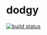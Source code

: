 dodgy
=====

[![build status](https://secure.travis-ci.org/WebReflection/dodgy.svg)](http://travis-ci.org/WebReflection/dodgy)

